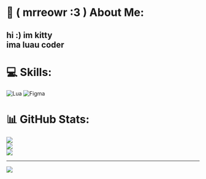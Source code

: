 # 💫 ( mrreowr :3 ) About Me:
## hi :) im kitty<br>ima luau coder


# 💻 Skills:
![Lua](https://img.shields.io/badge/lua-%232C2D72.svg?style=for-the-badge&logo=lua&logoColor=white) ![Figma](https://img.shields.io/badge/figma-%23F24E1E.svg?style=for-the-badge&logo=figma&logoColor=white)
# 📊 GitHub Stats:
![](https://github-readme-stats.vercel.app/api?username=luakitty&theme=omni&hide_border=false&include_all_commits=false&count_private=false)<br/>
![](https://nirzak-streak-stats.vercel.app/?user=luakitty&theme=omni&hide_border=false)<br/>
![](https://github-readme-stats.vercel.app/api/top-langs/?username=luakitty&theme=omni&hide_border=false&include_all_commits=false&count_private=false&layout=compact)

---
[![](https://visitcount.itsvg.in/api?id=luakitty&icon=2&color=10)](https://visitcount.itsvg.in)
